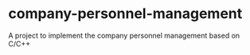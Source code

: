# company-personnel-management
A project to implement the company personnel management based on C/C++
